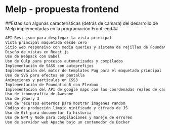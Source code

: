 
# Melp - propuesta frontend #
##Estas son algunas características (detrás de camara) del desarrollo de Melp implementadas en la programación Front-end##
```sh
API Rest json para desplegar la vista principal
Vista principal maquetada desde cero
Sitio web responsivo con media queries y sistema de rejillas de Foundation 6
Diseño de vistas en React.js
Uso de Webpack con Babel
Uso de Gulp para procesos automatizados y compilados
Implementación de SASS con autoprefijos
Implementación del motor de templates Pug para el maquetado principal
Uso de SVG para efectos en pantalla
Animaciones y particulas en CSS3
Implementación de Foundation6 con Flexbox
Implementación del API de google maps con las coordenadas reales de cada ficha
Uso de iconografíia de Awesome
Uso de jQuery 3
Uso de recursos externos para mostrar imagenes random
Código de producción limpio minificado y cifrado de JS
Uso de Git para documentar la historia
Uso de NPM y Node para compilaciones y manejo de errores
Uso de servidor web Apache bajo un contenedor de Docker
```